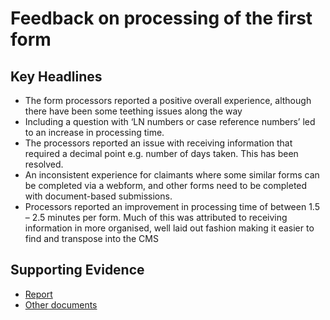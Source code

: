 # Feedback on processing of the first form

## Key Headlines

- The form processors reported a positive overall  experience, although there have been some teething issues along the way
- Including a question with ‘LN numbers or case reference numbers’ led to an increase in processing time.
- The processors reported an issue with receiving information that required a decimal point e.g. number of days taken. This has been resolved.
- An inconsistent experience for claimants where some similar forms can be completed via a webform, and other forms need to be completed with document-based submissions.
- Processors reported an improvement in processing time of between 1.5 – 2.5 minutes per form. Much of this was attributed to receiving information in more organised, well laid out fashion making it easier to find and transpose into the CMS

## Supporting Evidence
- [Report](https://docs.google.com/presentation/d/1auIySXU8ENpf9w7pplidhnRSpNNWXu1j/edit)
- [Other documents](https://drive.google.com/drive/folders/1tW3CMiESgubPZQBJfWecZ07IlPzwFQdL)
